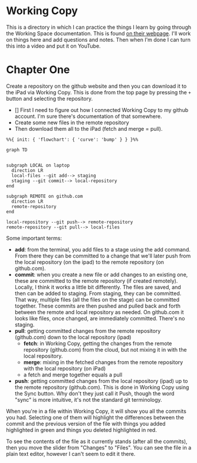 # Working Copy

This is a directory in which I can practice the things I learn by going through the Working Space documentation. This is found [on their webpage](https://workingcopy.app/manual). I'll work on things here and add questions and notes. Then when I'm done I can turn this into a video and put it on YouTube. 

# Chapter One

Create a repository on the github website and then you can download it to the iPad via Working Copy. This is done from the top page by pressing the `+` button and selecting the repository. 

- [] First I need to figure out how I connected Working Copy to my github account. I'm sure there's documentation of that somewhere.
- Create some new files in the remote repository
- Then download them all to the iPad (fetch and merge = pull).

```mermaid
%%{ init: { 'flowchart': { 'curve': 'bump' } } }%%

graph TD


subgraph LOCAL on laptop
  direction LR
  local-files --git add--> staging
  staging --git commit--> local-repository
end

subgraph REMOTE on github.com
  direction LR
  remote-repository
end

local-repository --git push--> remote-repository
remote-repository --git pull--> local-files
```

Some important terms: 

- **add**: from the terminal, you add files to a stage using the add command. From there they can be committed to a change that we'll later push from the local repository (on the ipad) to the remote repository (on github.com). 
- **commit**: when you create a new file or add changes to an existing one, these are committed to the remote repository (if created remotely). Locally, I think it works a little bit differently. The files are saved, and then can be added to staging. From staging, they can be committed. That way, multiple files (all the files on the stage) can be committed together. These commits are then pushed and pulled back and forth between the remote and local repository as needed. On github.com it looks like files, once changed, are immediately committed. There's no staging. 
- **pull**: getting committed changes from the remote repository (github.com) down to the local repository (ipad)
    - **fetch**: in Working Copy, getting the changes from the remote repository (github.com) from the cloud, but not mixing it in with the local repository.
    - **merge**: mixing in the fetched changes from the remote repository with the local repository (on iPad)
    - a fetch and merge together equals a pull
- **push**: getting committed changes from the local repository (ipad) up to the remote repository (github.com). This is done in Working Copy using the Sync button. Why don't they just call it Push, though the word "sync" is more intuitive, it's not the standard git terminology. 

When you're in a file within Working Copy, it will show you all the commits you had. Selecting one of them will highlight the differences between the commit and the previous version of the file with things you added highlighted in green and things you deleted highlighted in red. 

To see the contents of the file as it currently stands (after all the commits), then you move the slider from "Changes" to "Files". You can see the file in a plain text editor, however I can't seem to edit it there. 


